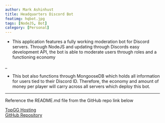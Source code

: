 ```yaml
---
author: Mark Ashinhust  
title: Headquarters Discord Bot 
featimg: hqbot.jpg
tags: [NodeJS, Bot]
category: [Personal]
---
```


* This application features a fully working moderation bot for Discord servers. Through NodeJS and updating through Discords easy development API, the bot is able to moderate users through roles and a functioning economy  

_  

* This bot also functions through MongooseDB which holds all information for users tied to their Discord ID. Therefore, the economy and amount of money per player will carry across all servers which deploy this bot.  

---

Reference the README.md file from the GitHub repo link below

[TopGG Hosting](https://top.gg/bot/763572136840790047)  
[GitHub Repository](https://github.com/Markay12/headquartersDiscordBot)  